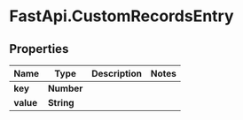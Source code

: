 # FastApi.CustomRecordsEntry

## Properties

Name | Type | Description | Notes
------------ | ------------- | ------------- | -------------
**key** | **Number** |  | 
**value** | **String** |  | 


